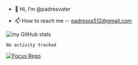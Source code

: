 - 👋 Hi, I’m @padresvater

- 📫 How to reach me -- padresss512@gmail.com


![my GitHub stats](https://github-readme-stats.vercel.app/api?username=padresvater)

<!--START_SECTION:waka-->

```text
No activity tracked
```

<!--END_SECTION:waka-->

[![Focus Repo](https://github-readme-stats.vercel.app/api/pin/?username=padresvater&repo=padresvater.github.io&show_owner=true)](https://github.com/padresvater/padresvater.github.io)

<!---
padresvater/padresvater is a ✨ special ✨ repository because its `README.md` (this file) appears on your GitHub profile.
You can click the Preview link to take a look at your changes.
--->
